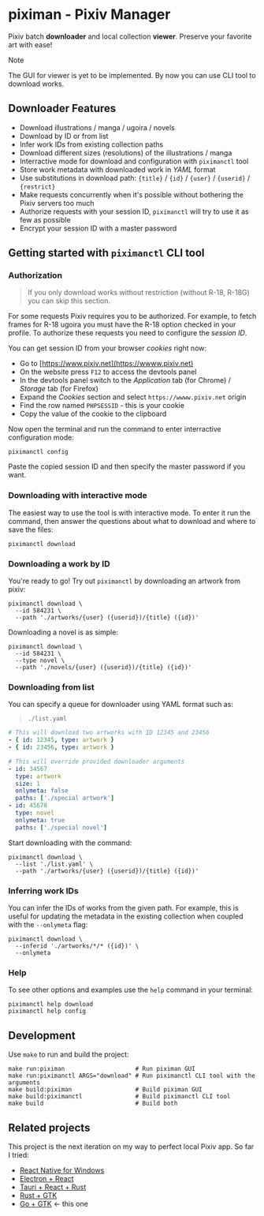 # piximan - Pixiv Manager

Pixiv batch **downloader** and local collection **viewer**. Preserve your favorite art with ease!

> [!NOTE]
> The GUI for viewer is yet to be implemented. By now you can use CLI tool to download works.

## Downloader Features

- Download illustrations / manga / ugoira / novels
- Download by ID or from list
- Infer work IDs from existing collection paths
- Download different sizes (resolutions) of the illustrations / manga
- Interractive mode for download and configuration with `piximanctl` tool
- Store work metadata with downloaded work in _YAML_ format
- Use substitutions in download path: `{title}` / `{id}` / `{user}` / `{userid}` / `{restrict}`
- Make requests concurrently when it's possible without bothering the Pixiv servers too much
- Authorize requests with your session ID, `piximanctl` will try to use it as few as possible
- Encrypt your session ID with a master password

## Getting started with `piximanctl` CLI tool

### Authorization

> If you only download works without restriction (without R-18, R-18G) you can skip this section.

For some requests Pixiv requires you to be authorized. For example, to fetch frames for R-18 ugoira
you must have the R-18 option checked in your profile. To authorize these requests you need to
configure the _session ID_.

You can get session ID from your browser _cookies_ right now:

- Go to [https://www.pixiv.net](https://wwww.pixiv.net)
- On the website press `F12` to access the devtools panel
- In the devtools panel switch to the _Application_ tab (for Chrome) / _Storage_ tab (for Firefox)
- Expand the _Cookies_ section and select `https://wwww.pixiv.net` origin
- Find the row named `PHPSESSID` - this is your cookie
- Copy the value of the cookie to the clipboard

Now open the terminal and run the command to enter interractive configuration mode:

```shell
piximanctl config
```

Paste the copied session ID and then specify the master password if you want.

### Downloading with interactive mode

The easiest way to use the tool is with interactive mode. To enter it run the command,
then answer the questions about what to download and where to save the files:

```shell
piximanctl download
```

### Downloading a work by ID

You're ready to go! Try out `piximanctl` by downloading an artwork from pixiv:

```shell
piximanctl download \
  --id 584231 \
  --path './artworks/{user} ({userid})/{title} ({id})'
```

Downloading a novel is as simple:

```shell
piximanctl download \
  --id 584231 \
  --type novel \
  --path './novels/{user} ({userid})/{title} ({id})'
```

### Downloading from list

You can specify a queue for downloader using YAML format such as:

> `./list.yaml`

```yaml
# This will download two artworks with ID 12345 and 23456
- { id: 12345, type: artwork }
- { id: 23456, type: artwork }

# This will override provided downloader arguments
- id: 34567
  type: artwork
  size: 1
  onlymeta: false
  paths: ['./special artwork']
- id: 45678
  type: novel
  onlymeta: true
  paths: ['./special novel']
```

Start downloading with the command:

```shell
piximanctl download \
  --list './list.yaml' \
  --path './artworks/{user} ({userid})/{title} ({id})'
```

### Inferring work IDs

You can infer the IDs of works from the given path. For example, this is useful for updating
the metadata in the existing collection when coupled with the `--onlymeta` flag:

```shell
piximanctl download \
  --inferid './artworks/*/* ({id})' \
  --onlymeta
```

### Help

To see other options and examples use the `help` command in your terminal:

```shell
piximanctl help download
piximanctl help config
```

## Development

Use `make` to run and build the project:

```shell
make run:piximan                    # Run piximan GUI
make run:piximanctl ARGS="download" # Run piximanctl CLI tool with the arguments
make build:piximan                  # Build piximan GUI
make build:piximanctl               # Build piximanctl CLI tool
make build                          # Build both
```

## Related projects

This project is the next iteration on my way to perfect local Pixiv app. So far I tried:

- [React Native for Windows](https://github.com/fekoneko/pixiv-powerful-viewer-legacy)
- [Electron + React](https://github.com/fekoneko/pixiv-powerful-viewer/tree/v1.0.0-alpha.2)
- [Tauri + React + Rust](https://github.com/fekoneko/pixiv-powerful-viewer)
- [Rust + GTK](https://github.com/fekoneko/pixiv-powerful-viewer-gtk)
- [Go + GTK](https://github.com/fekoneko/piximan) <- this one
